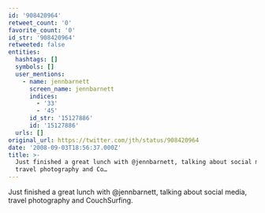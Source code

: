 ```yaml
---
id: '908420964'
retweet_count: '0'
favorite_count: '0'
id_str: '908420964'
retweeted: false
entities:
  hashtags: []
  symbols: []
  user_mentions:
    - name: jennbarnett
      screen_name: jennbarnett
      indices:
        - '33'
        - '45'
      id_str: '15127886'
      id: '15127886'
  urls: []
original_url: https://twitter.com/jth/status/908420964
date: '2008-09-03T18:56:37.000Z'
title: >-
  Just finished a great lunch with @jennbarnett, talking about social media,
  travel photography and Co…
---
```


Just finished a great lunch with @jennbarnett, talking about social media, travel photography and CouchSurfing.